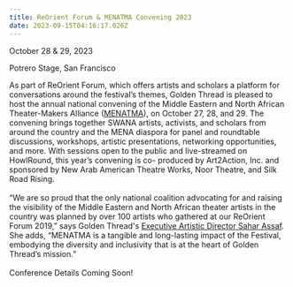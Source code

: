 ```yaml
---
title: ReOrient Forum & MENATMA Convening 2023
date: 2023-09-15T04:16:17.026Z
---
```

October 28 & 29, 2023

Potrero Stage, San Francisco 

As part of ReOrient Forum, which offers artists and scholars a platform for conversations around the festival’s themes, Golden Thread is pleased to host the annual national convening of the Middle Eastern and North African Theater-Makers Alliance ([MENATMA](https://www.menatheatre.org/)), on October 27, 28, and 29. The convening brings together SWANA artists, activists, and scholars from around the country and the MENA diaspora for panel and roundtable discussions, workshops, artistic presentations, networking opportunities, and more. With sessions open to the public and live-streamed on HowlRound, this year’s convening is co- produced by Art2Action, Inc. and sponsored by New Arab American Theatre Works, Noor Theatre, and Silk Road Rising. \
\
“We are so proud that the only national coalition advocating for and raising the visibility of the Middle Eastern and North African theater artists in the country was planned by over 100 artists who gathered at our ReOrient Forum 2019,” says Golden Thread's [Executive Artistic Director Sahar Assaf](https://goldenthread.org/posts/meet-sahar-assaf-our-new-executive-artistic-director/). She adds, “MENATMA is a tangible and long-lasting impact of the Festival, embodying the diversity and inclusivity that is at the heart of Golden Thread’s mission.” \
\
Conference Details Coming Soon!
